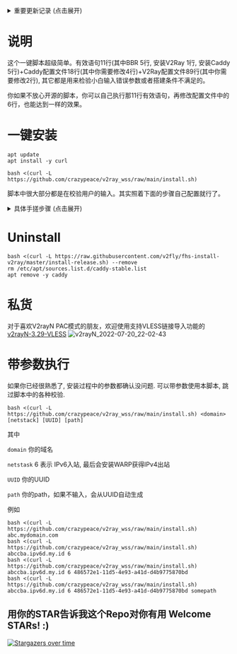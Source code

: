<details>
    <summary>重要更新记录 (点击展开)</summary>
    
# 2022-10-30
脚本把VLESS协议搭好后，会提示你要不要切换为Vmess协议。
直接回车默认为`不要切换`。输入`Y`再回车就会切换为Vmess协议，并显示链接和二维码。

本质上就是执行了一下下面这条命令而已。意思是把config.json文件中的vless替换为vmess
```
sed -i "s/vless/vmess/g" /usr/local/etc/v2ray/config.json
```

所以如果你想vmess换成vless，就用下面这条命令
```
sed -i "s/vmess/vless/g" /usr/local/etc/v2ray/config.json
```

当然每次换完要记得重启v2ray
```
service v2ray restart
```

# 2022-9-19 
Hax / Woiden 站长时不时的把机器人验证调得很难，于是续期非常容易失败。
那么把搭梯子的脚本简单化
```
apt update && apt install -y curl && bash <(curl -L https://github.com/crazypeace/v2ray_wss/raw/main/install.sh) 你的域名 6 你的UUID 你的path
```
跑这条命令之前，把CDN关闭。跑完之后再把CDN打开。
这样搭出来的梯子，你的翻墙客户端节点信息不用改。

# 2022-9-8
本脚本指定安装V2ray v4.45.2 (v5之前的最后一个v4)

相关信息
https://github.com/v2fly/fhs-install-v2ray/issues/243
</details>
    
# 说明
这个一键脚本超级简单。有效语句11行(其中BBR 5行, 安装V2Ray 1行, 安装Caddy 5行)+Caddy配置文件18行(其中你需要修改4行)+V2Ray配置文件89行(其中你需要修改2行), 其它都是用来检验小白输入错误参数或者搭建条件不满足的。

你如果不放心开源的脚本，你可以自己执行那11行有效语句，再修改配置文件中的6行，也能达到一样的效果。

# 一键安装
```
apt update
apt install -y curl
```
```
bash <(curl -L https://github.com/crazypeace/v2ray_wss/raw/main/install.sh)
```

脚本中很大部分都是在校验用户的输入。其实照着下面的步骤自己配置就行了。

<details>
    <summary>具体手搓步骤 (点击展开)</summary>
    
# 打开BBR
```
sed -i '/net.ipv4.tcp_congestion_control/d' /etc/sysctl.conf
sed -i '/net.core.default_qdisc/d' /etc/sysctl.conf
echo "net.ipv4.tcp_congestion_control = bbr" >>/etc/sysctl.conf
echo "net.core.default_qdisc = fq" >>/etc/sysctl.conf
sysctl -p >/dev/null 2>&1
```

# 安装V2ray v4.45.2
source: https://github.com/v2fly/fhs-install-v2ray
```
bash <(curl -L https://raw.githubusercontent.com/v2fly/fhs-install-v2ray/master/install-release.sh) --version 4.45.2
```

# 安装CaddyV2最新版本
source: https://caddyserver.com/docs/install#debian-ubuntu-raspbian

```
sudo apt install -y debian-keyring debian-archive-keyring apt-transport-https
curl -1sLf 'https://dl.cloudsmith.io/public/caddy/stable/gpg.key' | sudo gpg --dearmor -o /usr/share/keyrings/caddy-stable-archive-keyring.gpg
curl -1sLf 'https://dl.cloudsmith.io/public/caddy/stable/debian.deb.txt' | sudo tee /etc/apt/sources.list.d/caddy-stable.list
sudo apt update
sudo apt install caddy
```

如果已经装过了Caddy, 重装的时候脚本会问你
```
File '/usr/share/keyrings/caddy-stable-archive-keyring.gpg' exists. Overwrite? (y/N)
```
输入 y 回车。

# 配置 /usr/local/etc/v2ray/config.json
```
{ // VLESS + WebSocket + TLS
    "log": {
        "access": "/var/log/v2ray/access.log",
        "error": "/var/log/v2ray/error.log",
        "loglevel": "warning"
    },
    "inbounds": [
        {
            "listen": "127.0.0.1",        
            "port": 你的v2ray内部端口,             // ***改这里
            "protocol": "vless",
            "settings": {
                "clients": [
                    {
                        "id": "你的v2rayID",             // ***改这里
                        "level": 1,
                        "alterId": 0
                    }
                ],
                "decryption": "none"
            },
            "streamSettings": {
                "network": "ws"
            },
            "sniffing": {
                "enabled": true,
                "destOverride": [
                    "http",
                    "tls"
                ]
            }
        }
    ],
    "outbounds": [
        {
            "protocol": "freedom",
            "settings": {
                "domainStrategy": "UseIP"
            },
            "tag": "direct"
        },
        {
            "protocol": "blackhole",
            "settings": {},
            "tag": "blocked"
        }
    ],
    "dns": {
        "servers": [
            "https+local://8.8.8.8/dns-query",
            "8.8.8.8",
            "1.1.1.1",
            "localhost"
        ]
    },
    "routing": {
        "domainStrategy": "IPOnDemand",
        "rules": [
            {
                "type": "field",
                "ip": [
                    "0.0.0.0/8",
                    "10.0.0.0/8",
                    "100.64.0.0/10",
                    "127.0.0.0/8",
                    "169.254.0.0/16",
                    "172.16.0.0/12",
                    "192.0.0.0/24",
                    "192.0.2.0/24",
                    "192.168.0.0/16",
                    "198.18.0.0/15",
                    "198.51.100.0/24",
                    "203.0.113.0/24",
                    "::1/128",
                    "fc00::/7",
                    "fe80::/10"
                ],
                "outboundTag": "blocked"
            },
            {
                "type": "field",
                "protocol": [
                    "bittorrent"
                ],
                "outboundTag": "blocked"
            }
        ]
    }
}
```

# 配置 /etc/caddy/Caddyfile
```
你的域名     # 改这里
{
    tls Y3JhenlwZWFjZQ@gmail.com
    encode gzip

    handle_path /分流path {     # 改这里
        reverse_proxy localhost:你的v2ray内部端口     # 改这里
    }
    handle {
        reverse_proxy https://你反代伪装的网站 {     # 改这里
            trusted_proxies 0.0.0.0/0
            header_up Host {upstream_hostport}
        }
    }
}
```

如果想多用户使用，可以通过多path的方式
```
你的域名     # 改这里
{
    tls Y3JhenlwZWFjZQ@gmail.com
    encode gzip

@ws_path {
    path /分流path1     # 改这里
    path /分流path2     # 改这里
    path /分流path3     # 改这里
}

    handle @ws_path {
        uri path_regexp /.* /
        reverse_proxy localhost:你的v2ray内部端口     # 改这里
    }
    handle {
        reverse_proxy https://你反代伪装的网站 {     # 改这里
            trusted_proxies 0.0.0.0/0
            header_up Host {upstream_hostport}
        }
    }
}
```
可参考视频 https://www.youtube.com/watch?v=bfZh_eaYJLE&t=220s

# 如果是 IPv6 only 的小鸡，用 WARP 添加 IPv4 出站能力
```
bash <(curl -L git.io/warp.sh) 4
```

</details>
    
# Uninstall
```
bash <(curl -L https://raw.githubusercontent.com/v2fly/fhs-install-v2ray/master/install-release.sh) --remove
rm /etc/apt/sources.list.d/caddy-stable.list
apt remove -y caddy
```

# 私货
对于喜欢V2rayN PAC模式的朋友，欢迎使用支持VLESS链接导入功能的 [v2rayN-3.29-VLESS](https://github.com/crazypeace/v2rayN-3.29-VLESS)
![v2rayN_2022-07-20_22-02-43](https://user-images.githubusercontent.com/665889/180002616-c2c6da3c-78b0-4f46-8fa9-34021590646f.png)

# 带参数执行
如果你已经很熟悉了, 安装过程中的参数都确认没问题. 可以带参数使用本脚本, 跳过脚本中的各种校验.
```
bash <(curl -L https://github.com/crazypeace/v2ray_wss/raw/main/install.sh) <domain> [netstack] [UUID] [path]
```
其中

`domain`      你的域名

`netstask`    6 表示 IPv6入站, 最后会安装WARP获得IPv4出站

`UUID` 你的UUID

`path` 你的path，如果不输入，会从UUID自动生成

例如
```
bash <(curl -L https://github.com/crazypeace/v2ray_wss/raw/main/install.sh) abc.mydomain.com
bash <(curl -L https://github.com/crazypeace/v2ray_wss/raw/main/install.sh) abccba.ipv6d.my.id 6
bash <(curl -L https://github.com/crazypeace/v2ray_wss/raw/main/install.sh) abccba.ipv6d.my.id 6 486572e1-11d5-4e93-a41d-d4b9775870bd
bash <(curl -L https://github.com/crazypeace/v2ray_wss/raw/main/install.sh) abccba.ipv6d.my.id 6 486572e1-11d5-4e93-a41d-d4b9775870bd somepath
```

## 用你的STAR告诉我这个Repo对你有用 Welcome STARs! :)

[![Stargazers over time](https://starchart.cc/crazypeace/v2ray_wss.svg)](https://starchart.cc/crazypeace/v2ray_wss)
